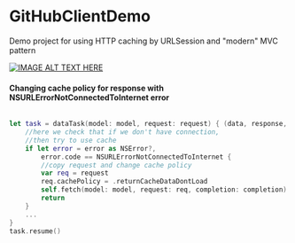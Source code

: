 # GitHubClientDemo
Demo project for using HTTP caching by URLSession and "modern" MVC pattern

[![IMAGE ALT TEXT HERE](https://img.youtube.com/vi/9qHz258LhAA/0.jpg)](https://www.youtube.com/watch?v=9qHz258LhAA)


#### Changing cache policy for response with NSURLErrorNotConnectedToInternet error
```swift 

let task = dataTask(model: model, request: request) { (data, response, error) in
    //here we check that if we don't have connection,
    //then try to use cache
    if let error = error as NSError?,
        error.code == NSURLErrorNotConnectedToInternet {
        //copy request and change cache policy
        var req = request
        req.cachePolicy = .returnCacheDataDontLoad
        self.fetch(model: model, request: req, completion: completion)
        return
    }
    ...
}
task.resume()
